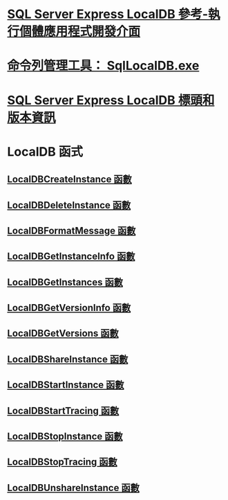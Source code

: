 # [SQL Server Express LocalDB 參考-執行個體應用程式開發介面](sql-server-express-localdb-reference-instance-apis.md)
# [命令列管理工具： SqlLocalDB.exe](command-line-management-tool-sqllocaldb-exe.md)
# [SQL Server Express LocalDB 標頭和版本資訊](sql-server-express-localdb-header-and-version-information.md)

# LocalDB 函式
## [LocalDBCreateInstance 函數](localdbcreateinstance-function.md)
## [LocalDBDeleteInstance 函數](localdbdeleteinstance-function.md)
## [LocalDBFormatMessage 函數](localdbformatmessage-function.md)
## [LocalDBGetInstanceInfo 函數](localdbgetinstanceinfo-function.md)
## [LocalDBGetInstances 函數](localdbgetinstances-function.md)
## [LocalDBGetVersionInfo 函數](localdbgetversioninfo-function.md)
## [LocalDBGetVersions 函數](localdbgetversions-function.md)
## [LocalDBShareInstance 函數](localdbshareinstance-function.md)
## [LocalDBStartInstance 函數](localdbstartinstance-function.md)
## [LocalDBStartTracing 函數](localdbstarttracing-function.md)
## [LocalDBStopInstance 函數](localdbstopinstance-function.md)
## [LocalDBStopTracing 函數](localdbstoptracing-function.md)
## [LocalDBUnshareInstance 函數](localdbunshareinstance-function.md)
